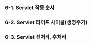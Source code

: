 ### 6-1. Servlet 작동 순서 



### 6-2. Servlet 라이프 사이클(생명주기)

### 6-3. Servlet 선처리, 후처리
<!--stackedit_data:
eyJoaXN0b3J5IjpbMTMwODg0NTQwOCwtMTYxMTM5OTQ5MiwtMj
A4ODc0NjYxMl19
-->